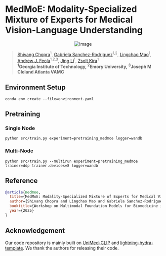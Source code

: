 # MedMoE: Modality-Specialized Mixture of Experts for Medical Vision-Language Understanding

<p align="center">
    <img src="https://i.imgur.com/waxVImv.png" alt="Image">
</p>

> [Shivang Chopra](https://shivangchopra11.github.io/)<sup>1</sup>, [Gabriela Sanchez-Rodriguez](https://feola.bme.gatech.edu/people-2/gabriela-sanchez-rodriguez-2/)<sup>1,2</sup>, [Lingchao Mao](https://lingchm.github.io/)<sup>1</sup>, [Andrew J. Feola](https://bme.gatech.edu/bme/faculty/Andrew-J.-Feola)<sup>1,2,3</sup>, [Jing Li](https://www.isye.gatech.edu/users/jing-li)<sup>1</sup>, [Zsolt Kira](https://faculty.cc.gatech.edu/~zk15/)<sup>1</sup> <br>
**<sup>1</sup>Georgia Institute of Technology, <sup>2</sup>Emory University, <sup>3</sup>Joseph M Cleland Atlanta VAMC**

## Environment Setup
`conda env create --file=environment.yaml`

## Pretraining

### Single Node
`python src/train.py experiment=pretraining_medmoe logger=wandb`

### Multi-Node
`python src/train.py --multirun experiment=pretraining_medmoe trainer=ddp trainer.devices=8 logger=wandb`

## Reference
```bibtex
@article{medmoe,
  title={MedMoE: Modality-Specialized Mixture of Experts for Medical Vision-Language Understanding},
  author={Shivang Chopra and Lingchao Mao and Gabriela Sanchez-Rodriguez and Andrew J. Feola and Jing Li and Zsolt Kira},
  booktitle={Workshop on Multimodal Foundation Models for Biomedicine in CVPR},
  year={2025}
}
```

## Acknowledgement
Our code repository is mainly built on [UniMed-CLIP](https://github.com/mbzuai-oryx/UniMed-CLIP) and [lightning-hydra-template](https://github.com/ashleve/lightning-hydra-template). We thank the authors for releasing their code.
